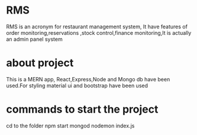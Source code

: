 # RMS
RMS is an acronym for restaurant management system, It have features of order monitoring,reservations ,stock control,finance monitoring,It is actually an admin panel system 
# about project
This is a MERN app, React,Express,Node and Mongo db have been used.For styling material ui and bootstrap have been used
# commands to start the project
cd to the folder
npm start
mongod 
nodemon index.js
